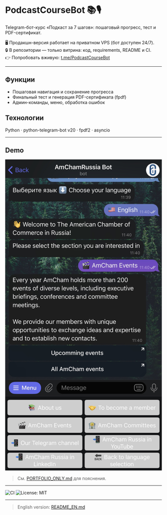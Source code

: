 # PodcastCourseBot 📚🎙️

Telegram-бот-курс «Подкаст за 7 шагов»: пошаговый прогресс, тест и PDF-сертификат.  

🖥️ Продакшн-версия работает на приватном VPS (бот доступен 24/7).  
🔒 В репозитории — только витрина: код, requirements, README и CI.  
👉 Попробовать вживую: [t.me/PodcastCourseBot](https://t.me/PodcastCourseBot)

---

## Функции
- Пошаговая навигация и сохранение прогресса  
- Финальный тест и генерация PDF-сертификата (fpdf)  
- Админ-команды, меню, обработка ошибок  

## Технологии
Python · python-telegram-bot v20 · fpdf2 · asyncio  

---

## Demo
![Screenshot](assets/screenshot.png)

> См. [PORTFOLIO_ONLY.md](PORTFOLIO_ONLY.md) для пояснения.

---

![CI](https://github.com/pepstrik/PodcastCourseBot/actions/workflows/ci.yml/badge.svg)
![License: MIT](https://img.shields.io/badge/License-MIT-green.svg)

---

> English version: [README_EN.md](README_EN.md)
